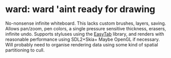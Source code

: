 # ward: ward 'aint ready for drawing

No-nonsense infinite whiteboard. This lacks custom brushes, layers, saving. 
Allows pan/zoom, pen colors, a single pressure sensitive thickness, erasers, infinite undo. Supports
styluses using the [EasyTab](https://github.com/ApoorvaJ/EasyTab) library, and
renders with reasonable performance using SDL2+Skia+ Maybe OpenGL if necessary.
Will probably need to organise rendering data using some kind of spatial partitioning to cull.

